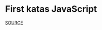 # First katas JavaScript

[SOURCE](https://github.com/mre/the-coding-interview/tree/master/problems)
